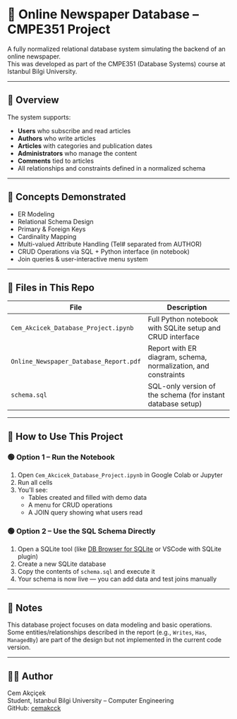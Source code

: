 # 📰 Online Newspaper Database – CMPE351 Project

A fully normalized relational database system simulating the backend of an online newspaper.  
This was developed as part of the CMPE351 (Database Systems) course at Istanbul Bilgi University.

---

## 📘 Overview

The system supports:

- **Users** who subscribe and read articles
- **Authors** who write articles
- **Articles** with categories and publication dates
- **Administrators** who manage the content
- **Comments** tied to articles
- All relationships and constraints defined in a normalized schema

---

## 🧠 Concepts Demonstrated

- ER Modeling
- Relational Schema Design
- Primary & Foreign Keys
- Cardinality Mapping
- Multi-valued Attribute Handling (Tel# separated from AUTHOR)
- CRUD Operations via SQL + Python interface (in notebook)
- Join queries & user-interactive menu system

---

## 📂 Files in This Repo

| File | Description |
|------|-------------|
| `Cem_Akcicek_Database_Project.ipynb` | Full Python notebook with SQLite setup and CRUD interface |
| `Online_Newspaper_Database_Report.pdf` | Report with ER diagram, schema, normalization, and constraints |
| `schema.sql` | SQL-only version of the schema (for instant database setup) |

---

## 🧪 How to Use This Project

### 🟢 Option 1 – Run the Notebook

1. Open `Cem_Akcicek_Database_Project.ipynb` in Google Colab or Jupyter
2. Run all cells
3. You’ll see:
   - Tables created and filled with demo data
   - A menu for CRUD operations
   - A JOIN query showing what users read

### 🟢 Option 2 – Use the SQL Schema Directly

1. Open a SQLite tool (like [DB Browser for SQLite](https://sqlitebrowser.org/) or VSCode with SQLite plugin)
2. Create a new SQLite database
3. Copy the contents of `schema.sql` and execute it
4. Your schema is now live — you can add data and test joins manually

---

## 📌 Notes

This database project focuses on data modeling and basic operations. Some entities/relationships described in the report (e.g., `Writes`, `Has`, `ManagedBy`) are part of the design but not implemented in the current code version.

---

## 👩‍💻 Author

Cem Akçiçek  
Student, Istanbul Bilgi University – Computer Engineering  
GitHub: [cemakcck](https://github.com/cemakcck)
